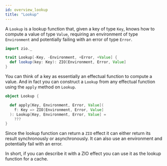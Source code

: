```yaml
---
id: overview_lookup
title: "Lookup"
---
```


A `Lookup` is a lookup function that, given a key of type `Key`, knows how to compute a value of type `Value`, requiring an environment of type `Environment` and potentially failing with an error of type `Error`.

```scala mdoc
import zio._

trait Lookup[-Key, -Environment, +Error, +Value] {
  def lookup(key: Key): ZIO[Environment, Error, Value]
}
```

You can think of a key as essentially an effectual function to compute a value. And in fact you can construct a `Lookup` from any effectual function using the `apply` method on `Lookup`.

```scala mdoc
object Lookup {

  def apply[Key, Environment, Error, Value](
    f: Key => ZIO[Environment, Error, Value]
  ): Lookup[Key, Environment, Error, Value] =
    ???
}
```

Since the lookup function can return a `ZIO` effect it can either return its result synchronously or asynchronously. It can also use an environment and potentially fail with an error.

In short, if you can describe it with a ZIO effect you can use it as the lookup function for a cache.
